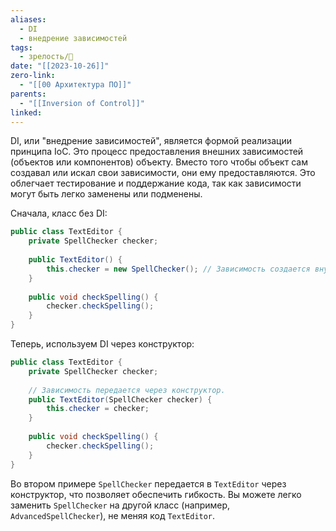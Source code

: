 ```yaml
---
aliases:
  - DI
  - внедрение зависимостей
tags:
  - зрелость/🌱
date: "[[2023-10-26]]"
zero-link:
  - "[[00 Архитектура ПО]]"
parents:
  - "[[Inversion of Control]]"
linked:
---
```

DI, или "внедрение зависимостей", является формой реализации принципа IoC. Это процесс предоставления внешних зависимостей (объектов или компонентов) объекту. Вместо того чтобы объект сам создавал или искал свои зависимости, они ему предоставляются. Это облегчает тестирование и поддержание кода, так как зависимости могут быть легко заменены или подменены.

Сначала, класс без DI:

```java
public class TextEditor {
    private SpellChecker checker;
    
    public TextEditor() {
        this.checker = new SpellChecker(); // Зависимость создается внутри класса.
    }
    
    public void checkSpelling() {
        checker.checkSpelling();
    }
}
```

Теперь, используем DI через конструктор:

```java
public class TextEditor {
    private SpellChecker checker;
    
    // Зависимость передается через конструктор.
    public TextEditor(SpellChecker checker) {
        this.checker = checker;
    }
   
    public void checkSpelling() {
        checker.checkSpelling();
    }
}
```

Во втором примере `SpellChecker` передается в `TextEditor` через конструктор, что позволяет обеспечить гибкость. Вы можете легко заменить `SpellChecker` на другой класс (например, `AdvancedSpellChecker`), не меняя код `TextEditor`.